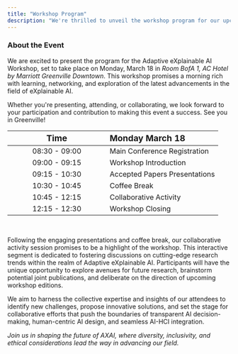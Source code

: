 ```yaml
---
title: "Workshop Program"
description: "We're thrilled to unveil the workshop program for our upcoming event in Greenville. Join us for a morning filled with insightful presentations, collaborative activities, and engaging discussions."
---
```


### About the Event

We are excited to present the program for the Adaptive eXplainable AI Workshop, set to take place on Monday, March 18 in _Room BofA 1, AC Hotel by Marriott Greenville Downtown_. This workshop promises a morning rich with learning, networking, and exploration of the latest advancements in the field of eXplainable AI.

Whether you're presenting, attending, or collaborating, we look forward to your participation and contribution to making this event a success. See you in Greenville!

<center>

| <big style="padding: 5rem">Time</big> | <big>Monday March 18</big> |
| :-------------: | :------------------------------------------------------------------ |
| 08:30 - 09:00 | Main Conference Registration |
| 09:00 - 09:15 | Workshop Introduction |
| 09:15 - 10:30 | Accepted Papers Presentations |
| 10:30 - 10:45 | Coffee Break |
| 10:45 - 12:15 | Collaborative Activity |
| 12:15 - 12:30 | Workshop Closing |


</center>

<br />

Following the engaging presentations and coffee break, our collaborative activity session promises to be a highlight of the workshop. This interactive segment is dedicated to fostering discussions on cutting-edge research trends within the realm of Adaptive eXplainable AI. Participants will have the unique opportunity to explore avenues for future research, brainstorm potential joint publications, and deliberate on the direction of upcoming workshop editions.

We aim to harness the collective expertise and insights of our attendees to identify new challenges, propose innovative solutions, and set the stage for collaborative efforts that push the boundaries of transparent AI decision-making, human-centric AI design, and seamless AI-HCI integration.

_Join us in shaping the future of AXAI, where diversity, inclusivity, and ethical considerations lead the way in advancing our field._